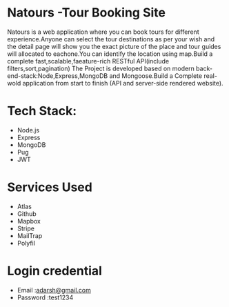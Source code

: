 # Natours -Tour Booking Site 
Natours is a web application where you can book tours for different experience.Anyone can select the tour destinations as per your wish and the detail page will show you the exact picture of the place and tour guides will allocated to eachone.You can identify the location using map.Build a complete fast,scalable,faeature-rich RESTful API(include filters,sort,pagination)
The Project is developed based on modern back-end-stack:Node,Express,MongoDB and Mongoose.Build a Complete real-wold application from start to finish (API and server-side rendered website).
#  Tech Stack:
* Node.js
* Express
* MongoDB
* Pug
* JWT

# Services Used
* Atlas
* Github
* Mapbox
* Stripe
* MailTrap
* Polyfil

# Login credential
* Email :adarsh@gmail.com
* Password :test1234
